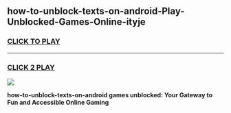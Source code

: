 
## how-to-unblock-texts-on-android-Play-Unblocked-Games-Online-ityje
<h3>
<a href="https://premium76.site?title=how-to-unblock-texts-on-android&ref=25A">CLICK TO PLAY</a></h3>
<hr>

<h3>
<a href="https://premium76.site?title=how-to-unblock-texts-on-android&ref=25A">CLICK 2 PLAY</a>
  
</h3>

<a href="https://premium76.site?title=how-to-unblock-texts-on-android&ref=25A"><img src="https://clearcache.store/games.png"></a>


**how-to-unblock-texts-on-android games unblocked: Your Gateway to Fun and Accessible Online Gaming**
